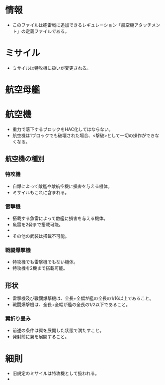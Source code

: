 # 情報
- このファイルは砲雷戦に追加できるレギュレーション「航空機アタッチメント」の定義ファイルである。
# ミサイル
- ミサイルは特攻機に扱いが変更される。
# 航空母艦

# 航空機
- 重力で落下するブロックをHAC化してはならない。
- 航空機は1ブロックでも破壊された場合、<撃破>として一切の操作ができなくなる。
## 航空機の種別
### 特攻機
- 自爆によって敵艦や敵航空機に損害を与える機体。
- ミサイルもこれに含まれる。
### 雷撃機
- 搭載する魚雷によって敵艦に損害を与える機体。
- 魚雷を2発まで搭載可能。
- 
- その他の武装は搭載不可能。
### 戦闘爆撃機
- 特攻機でも雷撃機でもない機体。
- 特攻機を2機まで搭載可能。
## 形状
- 雷撃機及び戦闘爆撃機は、全長+全幅が艦の全長の1/16以上であること。
- 戦闘爆撃機は、全長+全幅が艦の全長の1/2以下であること。
### 翼折り畳み
- 前述の条件は翼を展開した状態で満たすこと。
- 発射前に翼を展開すること。
# 細則
- 旧規定のミサイルは特攻機として扱われる。
- 
